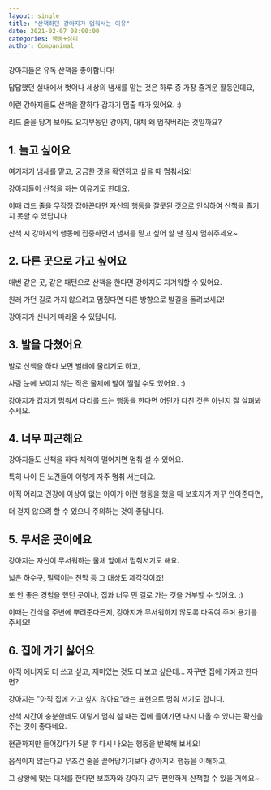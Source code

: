 ```yaml
---
layout: single
title: "산책하던 강아지가 멈춰서는 이유"
date: 2021-02-07 08:00:00
categories: 행동+심리
author: Companimal
---
```


강아지들은 유독 산책을 좋아합니다!

답답했던 실내에서 벗어나 세상의 냄새를 맡는 것은 하루 중 가장 즐거운 활동인데요,

이런 강아지들도 산책을 잘하다 갑자기 멈출 때가 있어요. :)

리드 줄을 당겨 보아도 요지부동인 강아지, 대체 왜 멈춰버리는 것일까요?

## 1. 놀고 싶어요

여기저기 냄새를 맡고, 궁금한 것을 확인하고 싶을 때 멈춰서요!

강아지들이 산책을 하는 이유기도 한데요.

이때 리드 줄을 무작정 잡아끈다면 자신의 행동을 잘못된 것으로 인식하여 산책을 즐기지 못할 수 있답니다.

산책 시 강아지의 행동에 집중하면서 냄새를 맡고 싶어 할 땐 잠시 멈춰주세요~

## 2. 다른 곳으로 가고 싶어요

매번 같은 곳, 같은 패턴으로 산책을 한다면 강아지도 지겨워할 수 있어요.

원래 가던 길로 가지 않으려고 멈췄다면 다른 방향으로 발길을 돌려보세요!

강아지가 신나게 따라올 수 있답니다.

## 3. 발을 다쳤어요

발로 산책을 하다 보면 벌레에 물리기도 하고,

사람 눈에 보이지 않는 작은 물체에 발이 찔릴 수도 있어요. :)

강아지가 갑자기 멈춰서 다리를 드는 행동을 한다면 어딘가 다친 것은 아닌지 잘 살펴봐 주세요.

## 4. 너무 피곤해요

강아지들도 산책을 하다 체력이 떨어지면 멈춰 설 수 있어요.

특히 나이 든 노견들이 이렇게 자주 멈춰 서는데요.

아직 어리고 건강에 이상이 없는 아이가 이런 행동을 했을 때 보호자가 자꾸 안아준다면,

더 걷지 않으려 할 수 있으니 주의하는 것이 좋답니다.

## 5. 무서운 곳이에요

강아지는 자신이 무서워하는 물체 앞에서 멈춰서기도 해요.

넓은 하수구, 펄럭이는 천막 등 그 대상도 제각각이죠!

또 안 좋은 경험을 했던 곳이나, 집과 너무 먼 길로 가는 것을 거부할 수 있어요. :)

이때는 간식을 주변에 뿌려준다든지, 강아지가 무서워하지 않도록 다독여 주며 용기를 주세요!

## 6. 집에 가기 싫어요

아직 에너지도 더 쓰고 싶고, 재미있는 것도 더 보고 싶은데... 자꾸만 집에 가자고 한다면?

강아지는 "아직 집에 가고 싶지 않아요"라는 표현으로 멈춰 서기도 합니다.

산책 시간이 충분한데도 이렇게 멈춰 설 때는 집에 들어가면 다시 나올 수 있다는 확신을 주는 것이 좋다네요.

현관까지만 들어갔다가 5분 후 다시 나오는 행동을 반복해 보세요!

움직이지 않는다고 무조건 줄을 끌어당기기보다 강아지의 행동을 이해하고,

그 상황에 맞는 대처를 한다면 보호자와 강아지 모두 편안하게 산책할 수 있을 거예요~
